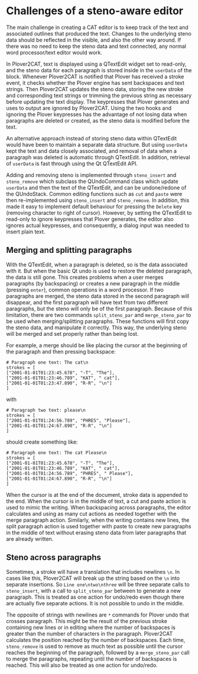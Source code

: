 # Challenges of a steno-aware editor

The main challenge in creating a CAT editor is to keep track of the text and associated outlines that produced the text. Changes to the underlying steno data should be reflected in the visible, and also the other way around. If there was no need to keep the steno data and text connected, any normal word processor/text editor would work.

In Plover2CAT, text is displayed using a QTextEdit widget set to read-only, and the steno data for each paragraph is stored inside in the `userData` of the block. Whenever Plover2CAT is notified that Plover has received a stroke event, it checks whether the Plover engine has sent backspaces and text strings. Then Plover2CAT updates the steno data, storing the new stroke and corresponding text strings or trimming the previous string as necessary before updating the text display. The keypresses that Plover generates and uses to output are ignored by Plover2CAT. Using the two hooks and ignoring the Plover keypresses has the advantage of not losing data when paragraphs are deleted or created, as the steno data is modified before the text.

An alternative approach instead of storing steno data within QTextEdit would have been to maintain a separate data structure. But using `userData` kept the text and data closely associated, and removal of data when a paragraph was deleted is automatic through QTextEdit. In addition, retrieval of `userData` is fast through using the Qt QTextEdit API.

Adding and removing steno is implemented through `steno_insert` and `steno_remove` which subclass the QUndoCommand class which update `userData` and then the text of the QTextEdit, and can be undone/redone of the QUndoStack. Common editing functions such as `cut` and `paste` were then re-implemented using `steno_insert` and `steno_remove`. In addition, this made it easy to implement default behaviour for pressing the `Delete` key (removing character to right of cursor). However, by setting the QTextEdit to read-only to ignore keypresses that Plover generates, the editor also ignores actual keypresses, and consequently, a dialog input was needed to insert plain text.

## Merging and splitting paragraphs

With the QTextEdit, when a paragraph is deleted, so is the data associated with it. But when the basic Qt undo is used to restore the deleted paragraph, the data is still gone. This creates problems when a user merges paragraphs (by backspacing) or creates a new paragraph in the middle (pressing `enter`), common operations in a word processor. If two paragraphs are merged, the steno data stored in the second paragraph will disappear, and the first paragraph will have text from two different paragraphs, but the steno will only be of the first paragraph. Because of this limitation, there are two commands `split_steno_par` and `merge_steno_par` to be used when merging/splitting paragraphs. These functions will first copy the steno data, and manipulate it correctly. This way, the underlying steno will be merged and set properly rather than being lost.

For example, a merge should be like placing the cursor at the beginning of the paragraph and then pressing backspace:

```
# Paragraph one text: The cat\n
strokes = [
["2001-01-01T01:23:45.678", "-T", "The"],
["2001-01-01T01:23:46.789", "KAT", " cat"],
["2001-01-01T01:23:47.890", "R-R", "\n"]
]
```

with

```
# Paragraph two text: please\n
strokes = [
["2001-01-01T01:24:56.789", "PHRES", "Please"],
["2001-01-01T01:24:67.890", "R-R", "\n"]
]
```
should create something like:

```
# Paragraph one text: The cat Please\n
strokes = [
["2001-01-01T01:23:45.678", "-T", "The"],
["2001-01-01T01:23:46.789", "KAT", " cat"],
["2001-01-01T01:24:56.789", "PHRES", " Please"],
["2001-01-01T01:24:67.890", "R-R", "\n"]
]
```

When the cursor is at the end of the document, stroke data is appended to the end. When the cursor is in the middle of text, a cut and paste action is used to mimic the writing. When backspacing across paragraphs, the editor calculates and using as many cut actions as needed together with the merge paragraph action. Similarly, when the writing contains new lines, the split paragraph action is used together with paste to create new paragraphs in the middle of text without erasing steno data from later paragraphs that are already written. 

## Steno across paragraphs

Sometimes, a stroke will have a translation that includes newlines `\n`. In cases like this, Plover2CAT will break up the string based on the `\n` into separate insertions. So `Line one\ntwo\nthree` will be three separate calls to `steno_insert`, with a call to `split_steno_par` between to generate a new paragraph. This is treated as one action for undo/redo even though there are actually five separate actions. It is not possible to undo in the middle.

The opposite of strings with newlines are `*` commands for Plover undo that crosses paragraph. This might be the result of the previous stroke containing new lines or in editing where the number of backspaces is greater than the number of characters in the paragraph. Plover2CAT calculates the position reached by the number of backspaces. Each time, `steno_remove` is used to remove as much text as possible until the cursor reaches the beginning of the paragraph, followed by a `merge_steno_par` call to merge the paragraphs, repeating until the number of backspaces is reached. This will also be treated as one action for undo/redo.